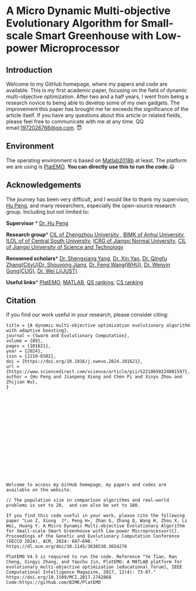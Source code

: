 A Micro Dynamic Multi-objective Evolutionary Algorithm for Small-scale Smart Greenhouse with Low-power Microprocessor
======
Introduction
-------
Welcome to my GitHub homepage, where my papers and code are available. 
This is my first academic paper, focusing on the field of dynamic multi-objective optimization. After two and a half years, I went from being a research novice to being able to develop some of my own gadgets. 
The improvement this paper has brought me far exceeds the significance of the article itself.
If you have any questions about this article or related fields, please feel free to communicate with me at any time. QQ email:1972026766@qq.com. 😇

Environment
---
The operating environment is based on [Matlab2018b](https://www.mathworks.com/) at least. 
The platform we are using is [PlatEMO](https://github.com/BIMK/PlatEMO). __You can directly use this to run the code.__😃

Acknowledgements
---
The journey has been very difficult, and I would like to thank my supervisor, [Hu Peng](https://whuph.github.io/index.html), and many researchers, especially the open-source research group.
Including but not limited to:

 __Supervisor__ *  [Dr. Hu Peng](https://whuph.github.io/index.html)
 
 __Research group__*  [CIL of Zhengzhou University ](https://www5.zzu.edu.cn/cilab/index.htm), [BIMK of Anhui University](https://github.com/BIMK), [ILOL of of Central South University](https://intleo.csu.edu.cn/index.html), [ICRG of Jiangxi Normal University](https://xyzhoujx.github.io/index.html#/), [CIL of Jiangxi University of Science and Technology](https://cilab.jxust.edu.cn/index.htm)
 
 __Renowned scholars__*  [Dr. Shengxiang Yang](https://www.tech.dmu.ac.uk/%7Esyang/index.html), [Dr. Xin Yao](https://cse.sustech.edu.cn/faculty/~xiny/), [Dr. Qingfu Zhang(CityU)](https://www.cs.cityu.edu.hk/~qzhan7/index.html)[Dr. Shouyong Jiang](https://chang88ye.github.io/homepage/), [Dr. Feng Wang(WHU)](https://fengwangwhu.github.io/), [Dr. Wenyin Gong(CUG)](https://wewnyin.github.io/wenyingong/chs.htm), [Dr. Wei Li(JUST)](https://weilijxust.github.io/)
 
 __Useful links__*  [PlatEMO](https://github.com/BIMK/PlatEMO), [MATLAB](https://www.mathworks.com/products/matlab.html), [QS ranking](https://www.qschina.cn/), [CS ranking](https://csrankings.org/)
 
Citation
-----
If you find our work useful in your research, please consider citing:
```@article{PENG2024101621,
title = {A dynamic multi-objective optimization evolutionary algorithm with adaptive boosting},
journal = {Swarm and Evolutionary Computation},
volume = {89},
pages = {101621},
year = {2024},
issn = {2210-6502},
doi = {https://doi.org/10.1016/j.swevo.2024.101621},
url = {https://www.sciencedirect.com/science/article/pii/S2210650224001597},
author = {Hu Peng and Jianpeng Xiong and Chen Pi and Xinyu Zhou and Zhijian Wu},
}


















Welcome to access my GitHub homepage, my papers and codes are available on the website. 

// The population size in comparison algorithms and real-world problems is set to 20,  and can also be set to 100.

If you find this code useful in your work, please cite the following paper "Luo Z, Xiong  J*, Peng H∗, Zhan G, Zhang Q, Wang H, Zhou X, Li Wei, Huang Y. A Micro Dynamic Multi-objective Evolutionary Algorithm for Small-scale Smart Greenhouse with Low-power Microprocessor[C]. Proceedings of the Genetic and Evolutionary Computation Conference (GECCO 2024), ACM, 2024: 687–690. "
https://dl.acm.org/doi/10.1145/3638530.3654276

PlatEMO V4.5 is required to run the code. Reference "Ye Tian, Ran Cheng, Xingyi Zhang, and Yaochu Jin, PlatEMO: A MATLAB platform for evolutionary multi-objective optimization [educational forum], IEEE Computational Intelligence Magazine, 2017, 12(4): 73-87."  https://doi.org/10.1109/MCI.2017.2742868  Code:https://github.com/BIMK/PlatEMO
